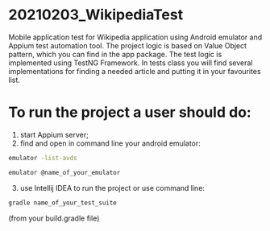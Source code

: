 # 20210203_WikipediaTest
Mobile application test for Wikipedia application using Android emulator and Appium test automation tool. 
The project logic is based on Value Object pattern, which you can find in the app package.
The test logic is implemented using TestNG Framework. In tests class you will find several implementations for finding a needed article and putting it in your favourites list.

# To run the project a user should do:
1. start Appium server;
2. find and open in command line your android emulator:
```bash
emulator -list-avds
```
```bash
emulator @name_of_your_emulator
```
3. use Intellij IDEA to run the project or use command line:
```bash
gradle name_of_your_test_suite
```
(from your build.gradle file) 
